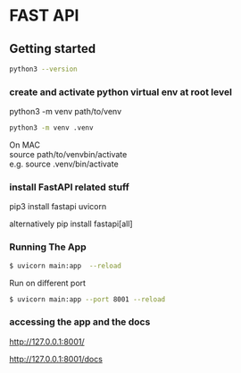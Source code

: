 # FAST API
## Getting started
```bash
python3 --version 
``` 


### create and activate python virtual env at root level
python3 -m venv path/to/venv  
```bash
python3 -m venv .venv 
```
On MAC  
source path/to/venvbin/activate  
e.g. source .venv/bin/activate

### install FastAPI related stuff
pip3 install fastapi uvicorn

alternatively 
pip install fastapi[all]


### Running The App
```bash
$ uvicorn main:app  --reload   
``` 
Run on different port   
```bash
$ uvicorn main:app --port 8001 --reload
```

### accessing the app and the docs
http://127.0.0.1:8001/

http://127.0.0.1:8001/docs
